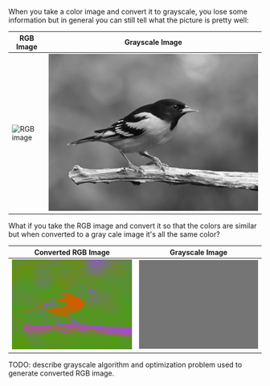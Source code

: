 When you take a color image and convert it to grayscale, you lose some information but in general you can still tell what the picture is pretty well:

| RGB Image                                        | Grayscale Image                                     |
|--------------------------------------------------|-----------------------------------------------------|
| ![RGB image](image-rgb.png?raw=true "RGB Image") | ![Gray image](image-gray.png?raw=true "Gray Image") |

What if you take the RGB image and convert it so that the colors are similar but when converted to a gray cale image it's all the same color?

| Converted RGB Image                                                      | Grayscale Image                                         |
|--------------------------------------------------------------------------|---------------------------------------------------------|
| ![Converted RGB image](converted-rgb.png?raw=true "Converted RGB Image") | ![Gray image](converted-gray.png?raw=true "Gray Image") |

TODO: describe grayscale algorithm and optimization problem used to generate converted RGB image.
